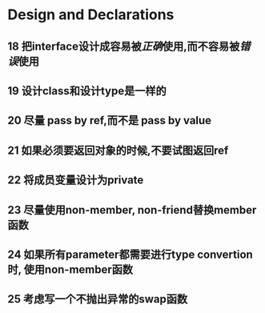 # Design and Declarations

## 18 把interface设计成容易被***正确***使用,而不容易被***错误***使用
## 19 设计class和设计type是一样的
## 20 尽量 pass by ref,而不是 pass by value
## 21 如果必须要返回对象的时候,不要试图返回ref
## 22 将成员变量设计为private
## 23 尽量使用non-member, non-friend替换member函数
## 24 如果所有parameter都需要进行type convertion时, 使用non-member函数
## 25 考虑写一个不抛出异常的swap函数
